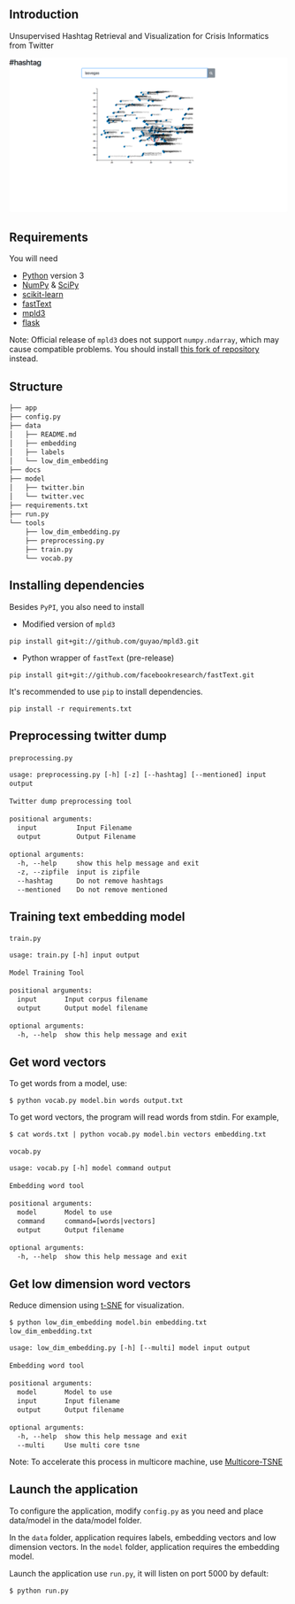 ## Introduction
Unsupervised Hashtag Retrieval and Visualization for Crisis Informatics from Twitter

![](https://github.com/guyao/hashtag_twitter/raw/master/docs/images/screen_shot.png)

## Requirements
You will need

* [Python](https://www.python.org/) version 3
* [NumPy](http://www.numpy.org/) & [SciPy](https://www.scipy.org/)
* [scikit-learn](http://scikit-learn.org/)
* [fastText](https://fasttext.cc/)
* [mpld3](http://mpld3.github.io/)
* [flask](http://flask.pocoo.org/)

Note: Official release of `mpld3` does not support `numpy.ndarray`, which may cause compatible problems. You should install [this fork of repository](https://github.com/guyao/mpld3) instead.

## Structure
```
├── app
├── config.py
├── data
│   ├── README.md
│   ├── embedding
│   ├── labels
│   └── low_dim_embedding
├── docs
├── model
│   ├── twitter.bin
│   └── twitter.vec
├── requirements.txt
├── run.py
└── tools
    ├── low_dim_embedding.py
    ├── preprocessing.py
    ├── train.py
    └── vocab.py
```

## Installing dependencies
Besides `PyPI`, you also need to install

* Modified version of `mpld3`
```
pip install git+git://github.com/guyao/mpld3.git
```
* Python wrapper of `fastText` (pre-release)
```
pip install git+git://github.com/facebookresearch/fastText.git
```

It's recommended to use `pip` to install dependencies.

```
pip install -r requirements.txt
```



## Preprocessing twitter dump

`preprocessing.py`

```
usage: preprocessing.py [-h] [-z] [--hashtag] [--mentioned] input output

Twitter dump preprocessing tool

positional arguments:
  input          Input Filename
  output         Output Filename

optional arguments:
  -h, --help     show this help message and exit
  -z, --zipfile  input is zipfile
  --hashtag      Do not remove hashtags
  --mentioned    Do not remove mentioned
```

## Training text embedding model

`train.py`

```
usage: train.py [-h] input output

Model Training Tool

positional arguments:
  input       Input corpus filename
  output      Output model filename

optional arguments:
  -h, --help  show this help message and exit
```

## Get word vectors
To get words from a model, use:
```
$ python vocab.py model.bin words output.txt
```

To get word vectors, the program will read words from stdin. For example,
```
$ cat words.txt | python vocab.py model.bin vectors embedding.txt
```

`vocab.py`

```
usage: vocab.py [-h] model command output

Embedding word tool

positional arguments:
  model       Model to use
  command     command=[words|vectors]
  output      Output filename

optional arguments:
  -h, --help  show this help message and exit
```

## Get low dimension word vectors
Reduce dimension using [t-SNE](https://lvdmaaten.github.io/tsne/) for visualization.

```
$ python low_dim_embedding model.bin embedding.txt low_dim_embedding.txt
```

```
usage: low_dim_embedding.py [-h] [--multi] model input output

Embedding word tool

positional arguments:
  model       Model to use
  input       Input filename
  output      Output filename

optional arguments:
  -h, --help  show this help message and exit
  --multi     Use multi core tsne
```

Note: To accelerate this process in multicore machine, use [Multicore-TSNE](  https://github.com/DmitryUlyanov/Multicore-TSNE
)

## Launch the application
To configure the application, modify `config.py` as you need and place data/model in the data/model folder.

In the `data` folder, application requires labels, embedding vectors and low dimension vectors.
In the `model` folder, application requires the embedding model.

Launch the application use `run.py`, it will listen on port 5000 by default:
```
$ python run.py
```
